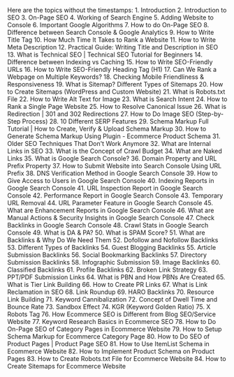 
Here are the topics without the timestamps:
    1. Introduction
    2. Introduction to SEO
    3. On-Page SEO
    4. Working of Search Engine
    5. Adding Website to Console
    6. Important Google Algorithms
    7. How to do On-Page SEO
    8. Difference between Search Console & Google Analytics
    9. How to Write Title Tag
    10. How Much Time It Takes to Rank a Website
    11. How to Write Meta Description
    12. Practical Guide: Writing Title and Description in SEO
    13. What is Technical SEO | Technical SEO Tutorial for Beginners
    14. Difference between Indexing vs Caching
    15. How to Write SEO-Friendly URLs
    16. How to Write SEO-Friendly Heading Tag (H1)
    17. Can We Rank a Webpage on Multiple Keywords?
    18. Checking Mobile Friendliness & Responsiveness
    19. What is Sitemap? Different Types of Sitemaps
    20. How to Create Sitemaps (WordPress and Custom Website)
    21. What is Robots.txt File
    22. How to Write Alt Text for Image
    23. What is Search Intent
    24. How to Rank a Single Page Website
    25. How to Resolve Canonical Issue
    26. What is Redirection | 301 and 302 Redirections
    27. How to Do Image SEO (Step-by-Step Process)
    28. 10 Different SERP Features
    29. Schema Markup Full Tutorial | How to Create, Verify & Upload Schema Markup
    30. How to Generate Schema Markup Using Plugin - Ecommerce Product Schema
    31. Older SEO Techniques That Don't Work Anymore
    32. What are Internal Links in SEO
    33. What is the Concept of Crawl Budget
    34. What are Naked Links
    35. What is Google Search Console?
    36. Domain Property and URL Prefix Property
    37. How to Submit Website into Search Console Using URL Prefix
    38. DNS Verification Method in Google Search Console
    39. How to Give Access to Users in Google Search Console
    40. Indexing Reports in Google Search Console
    41. URL Inspection Report in Google Search Console
    42. Performance Report in Google Search Console
    43. Temporary URL Removal
    44. URL Parameter Feature in Google Search Console
    45. What are Enhancement Reports in Google Search Console
    46. What are Manual Actions & Security Insights in Google Search Console
    47. Check Backlinks in Google Search Console
    48. Crawl Stats in Google Search Console
    49. What is DA & PA?
    50. What is SPAM Score?
    51. What are Backlinks & Why Do We Need Them
    52. Dofollow and Nofollow Backlinks
    53. Different Types of Backlinks
    54. Guest Blogging Backlinks
    55. Article Submission Backlinks
    56. Social Bookmarking Backlinks
    57. Directory Submission Backlinks
    58. Infographic Submission
    59. Image Backlinks
    60. Classified Backlinks
    61. Profile Backlinks
    62. Broken Link Strategy
    63. PPT/PDF Submission Links
    64. What is PBN and How PBNs Are Created
    65. What is Tier Link Building
    66. How to Create PR Links
    67. What is Link Reclamation in SEO
    68. Link Roundup
    69. HARO Backlinks
    70. Resource Link Building
    71. Keyword Cannibalization
    72. Concept of Dwell Time and Bounce Rate
    73. Sandbox Effect
    74. KGR (Keyword Golden Ratio)
    75. X Robots Tag
    76. How Ecommerce SEO is Different from Blog SEO/Service Website
    77. Keyword Research Basics in Ecommerce SEO
    78. How to Do On-Page SEO of Category Pages in Ecommerce Website
    79. How to Setup Schema Markup for Ecommerce Category Page
    80. How to Do SEO of Product Pages | Product Page SEO
    81. How to Use ItemList Schema in Ecommerce Website
    82. How to Implement Product Schema on Product Pages
    83. How to Create Robots.txt File for Ecommerce Website
    84. How to Create Sitemaps for Ecommerce Website
